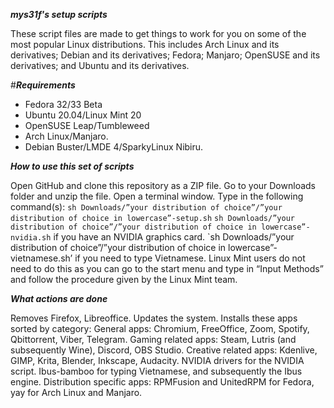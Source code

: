 ***mys31f's setup scripts***
 
These script files are made to get things to work for you on some of the most popular Linux distributions. This includes Arch Linux and its derivatives; Debian and its derivatives; Fedora; Manjaro; OpenSUSE and its derivatives; and Ubuntu and its derivatives.

#***Requirements***
- Fedora 32/33 Beta
- Ubuntu 20.04/Linux Mint 20
- OpenSUSE Leap/Tumbleweed
- Arch Linux/Manjaro.
- Debian Buster/LMDE 4/SparkyLinux Nibiru.

***How to use this set of scripts***

Open GitHub and clone this repository as a ZIP file.
Go to your Downloads folder and unzip the file.
Open a terminal window.
Type in the following command(s):
`sh Downloads/”your distribution of choice”/”your distribution of choice in lowercase”-setup.sh`
`sh Downloads/”your distribution of choice”/”your distribution of choice in lowercase”-nvidia.sh` if you have an NVIDIA graphics card.
`sh Downloads/”your distribution of choice”/”your distribution of choice in lowercase”-vietnamese.sh’ if you need to type Vietnamese. Linux Mint users do not need to do this as you can go to the start menu and type in “Input Methods” and follow the procedure given by the Linux Mint team.

***What actions are done***

Removes Firefox, Libreoffice. Updates the system.
Installs these apps sorted by category:
General apps: Chromium, FreeOffice, Zoom, Spotify, Qbittorrent, Viber, Telegram.
Gaming related apps: Steam, Lutris (and subsequently Wine), Discord, OBS Studio.
Creative related apps: Kdenlive, GIMP, Krita, Blender, Inkscape, Audacity.
NVIDIA drivers for the NVIDIA script.
Ibus-bamboo for typing Vietnamese, and subsequently the Ibus engine. 
Distribution specific apps: RPMFusion and UnitedRPM for Fedora, yay for Arch Linux and Manjaro.
